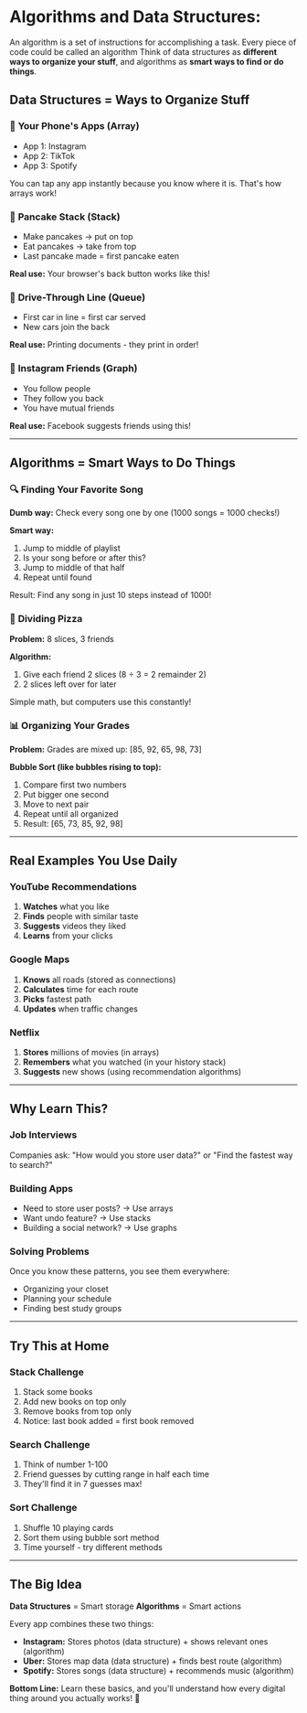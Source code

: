 # Algorithms and Data Structures:

An algorithm is a set of instructions for accomplishing a task. Every piece of code could be called an algorithm
Think of data structures as **different ways to organize your stuff**, and algorithms as **smart ways to find or do things**.

## Data Structures = Ways to Organize Stuff

### 📱 **Your Phone's Apps (Array)**
- App 1: Instagram  
- App 2: TikTok
- App 3: Spotify

You can tap any app instantly because you know where it is. That's how arrays work!

### 🥞 **Pancake Stack (Stack)**
- Make pancakes → put on top
- Eat pancakes → take from top
- Last pancake made = first pancake eaten

**Real use:** Your browser's back button works like this!

### 🚗 **Drive-Through Line (Queue)**  
- First car in line = first car served
- New cars join the back

**Real use:** Printing documents - they print in order!

### 👥 **Instagram Friends (Graph)**
- You follow people
- They follow you back  
- You have mutual friends

**Real use:** Facebook suggests friends using this!

---

## Algorithms = Smart Ways to Do Things

### 🔍 **Finding Your Favorite Song**

**Dumb way:** Check every song one by one (1000 songs = 1000 checks!)

**Smart way:** 
1. Jump to middle of playlist
2. Is your song before or after this?
3. Jump to middle of that half
4. Repeat until found

Result: Find any song in just 10 steps instead of 1000!

### 🍕 **Dividing Pizza**
**Problem:** 8 slices, 3 friends

**Algorithm:**
1. Give each friend 2 slices (8 ÷ 3 = 2 remainder 2)
2. 2 slices left over for later

Simple math, but computers use this constantly!

### 📊 **Organizing Your Grades** 
**Problem:** Grades are mixed up: [85, 92, 65, 98, 73]

**Bubble Sort (like bubbles rising to top):**
1. Compare first two numbers
2. Put bigger one second  
3. Move to next pair
4. Repeat until all organized
5. Result: [65, 73, 85, 92, 98]

---

## Real Examples You Use Daily

### **YouTube Recommendations**
1. **Watches** what you like
2. **Finds** people with similar taste  
3. **Suggests** videos they liked
4. **Learns** from your clicks

### **Google Maps**
1. **Knows** all roads (stored as connections)
2. **Calculates** time for each route
3. **Picks** fastest path
4. **Updates** when traffic changes

### **Netflix**
1. **Stores** millions of movies (in arrays)
2. **Remembers** what you watched (in your history stack)
3. **Suggests** new shows (using recommendation algorithms)

---

## Why Learn This?

### **Job Interviews**
Companies ask: "How would you store user data?" or "Find the fastest way to search?"

### **Building Apps**  
- Need to store user posts? → Use arrays
- Want undo feature? → Use stacks  
- Building a social network? → Use graphs

### **Solving Problems**
Once you know these patterns, you see them everywhere:
- Organizing your closet
- Planning your schedule  
- Finding best study groups

---

## Try This at Home

### **Stack Challenge**
1. Stack some books
2. Add new books on top only
3. Remove books from top only
4. Notice: last book added = first book removed

### **Search Challenge**  
1. Think of number 1-100
2. Friend guesses by cutting range in half each time
3. They'll find it in 7 guesses max!

### **Sort Challenge**
1. Shuffle 10 playing cards
2. Sort them using bubble sort method
3. Time yourself - try different methods

---

## The Big Idea

**Data Structures** = Smart storage
**Algorithms** = Smart actions

Every app combines these two things:
- **Instagram:** Stores photos (data structure) + shows relevant ones (algorithm)
- **Uber:** Stores map data (data structure) + finds best route (algorithm)  
- **Spotify:** Stores songs (data structure) + recommends music (algorithm)

**Bottom Line:** Learn these basics, and you'll understand how every digital thing around you actually works! 🎯
